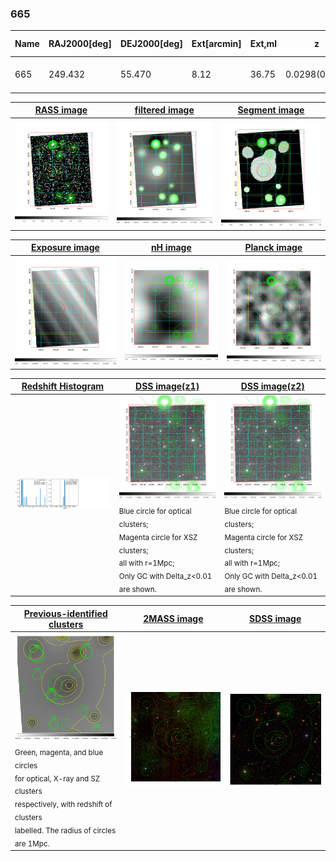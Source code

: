 <div STYLE="page-break-after: always;"></div>

### 665

|Name|RAJ2000[deg]|DEJ2000[deg] |Ext[arcmin]| Ext,ml | z | z_src| C|GC(XSZ,Delta_z<0.01)| GC(OPT,Delta_z<0.01)|GC| R_sig[arcmin] | R500[arcmin] | R500[Mpc]| CRsig[c/s] | CR500[c/s] |L500[1E44 erg/s]|F500[1E-12 erg/s/cm^2]| M500[1E14 Msun]|Tx[keV]|Cnt_sig|Beta|Rc[arcmin]|Comment|Alias|
|---|---|---|---|---|---|------|---|--------|---------|----------|---|---|---|---|---|---|---|---|---|---|---|---|---|---|
|665| 249.432| 55.470| 8.12| 36.75| 0.0298(0.005)| z1,| G| -| -| C, N, W| 12.700| 13.392| 0.480| 0.115(0.026)| 0.116(0.026)| 0.033(0.006)| 1.628(0.308)| 0.32(0.03)| 1.08(0.07)| 92.1| 0.728(-0.149+0.178)| 8.057(-1.813+1.785)| -| t396|

|[RASS image](../image/665/665_img.pdf)|[filtered image](../image/665/665_fil.pdf)|[Segment image](../image/665/665_seg.pdf)|
|-------------------|--------------------|-------------------|
| <img src="../image/665/665_img.png" width="300">  | <img src="../image/665/665_fil.png" width="300">   | <img src="../image/665/665_seg.png" width="300">  |

|[Exposure image](../image/665/665_mex.pdf)| [nH image](../image/665/665_nh.pdf)| [Planck image](../image/665/665_p.pdf)|
|-------------------|--------------------|-------------------|
|<img src="../image/665/665_mex.png" width="300">   | <img src="../image/665/665_nh.png" width="300">    | <img src="../image/665/665_p.png" width="300"> |

|[Redshift Histogram](../image/665/665_zg.pdf) | [DSS image(z1)](../image/665/665_dss_z1.pdf)      |  [DSS image(z2)](../image/665/665_dss_z2.pdf)    |
|-------------------|--------------------|-------------------|
|<img src="../image/665/665_zg.png" width="300"> |<img src="../image/665/665_dss_z1.png" width="300"> <sub><br>Blue circle for optical clusters; <br>Magenta circle for XSZ clusters; <br>all with r=1Mpc; <br>Only GC with Delta_z<0.01 are shown. </sub>| <img src="../image/665/665_dss_z2.png" width="300"><sub><br>Blue circle for optical clusters; <br>Magenta circle for XSZ clusters; <br>all with r=1Mpc; <br>Only GC with Delta_z<0.01 are shown. </sub> |

|[Previous-identified clusters](../image/665/665_gc.pdf) | [2MASS image](../image/665/665_2mass.pdf)      |[SDSS image](../image/665/665_sdss.pdf)   |
|-------------------|-------------------|-------------------|
|<img src=../image/665/665_gc.png width="300"> <br><sub>Green, magenta, and blue circles <br>for optical, X-ray and SZ clusters <br>respectively, with redshift of clusters <br>labelled. The radius of circles <br>are 1Mpc.</sub>|<img src="../image/665/665_2mass.png" width="300">  | <img src="../image/665/665_sdss.png" width="300">  |




